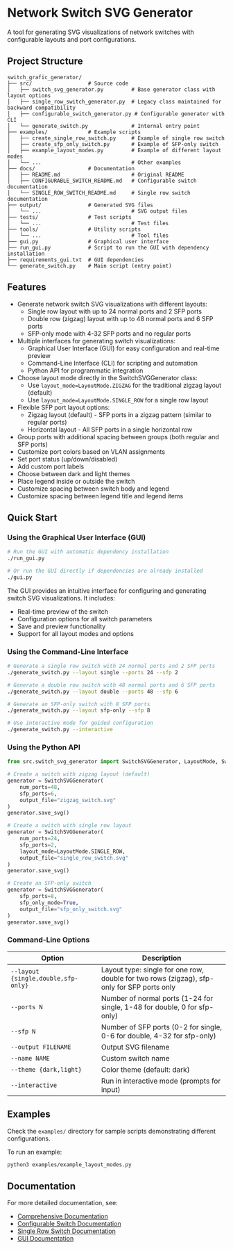 # Network Switch SVG Generator

A tool for generating SVG visualizations of network switches with configurable layouts and port configurations.

## Project Structure

```
switch_grafic_generator/
├── src/                  # Source code
│   ├── switch_svg_generator.py         # Base generator class with layout options
│   ├── single_row_switch_generator.py  # Legacy class maintained for backward compatibility
│   ├── configurable_switch_generator.py # Configurable generator with CLI
│   └── generate_switch.py              # Internal entry point
├── examples/             # Example scripts
│   ├── create_single_row_switch.py     # Example of single row switch
│   ├── create_sfp_only_switch.py       # Example of SFP-only switch
│   ├── example_layout_modes.py         # Example of different layout modes
│   └── ...                             # Other examples
├── docs/                 # Documentation
│   ├── README.md                       # Original README
│   ├── CONFIGURABLE_SWITCH_README.md   # Configurable switch documentation
│   └── SINGLE_ROW_SWITCH_README.md     # Single row switch documentation
├── output/               # Generated SVG files
│   └── ...                             # SVG output files
├── tests/                # Test scripts
│   └── ...                             # Test files
├── tools/                # Utility scripts
│   └── ...                             # Tool files
├── gui.py                # Graphical user interface
├── run_gui.py            # Script to run the GUI with dependency installation
├── requirements_gui.txt  # GUI dependencies
└── generate_switch.py    # Main script (entry point)
```

## Features

- Generate network switch SVG visualizations with different layouts:
  - Single row layout with up to 24 normal ports and 2 SFP ports
  - Double row (zigzag) layout with up to 48 normal ports and 6 SFP ports
  - SFP-only mode with 4-32 SFP ports and no regular ports
- Multiple interfaces for generating switch visualizations:
  - Graphical User Interface (GUI) for easy configuration and real-time preview
  - Command-Line Interface (CLI) for scripting and automation
  - Python API for programmatic integration
- Choose layout mode directly in the SwitchSVGGenerator class:
  - Use `layout_mode=LayoutMode.ZIGZAG` for the traditional zigzag layout (default)
  - Use `layout_mode=LayoutMode.SINGLE_ROW` for a single row layout
- Flexible SFP port layout options:
  - Zigzag layout (default) - SFP ports in a zigzag pattern (similar to regular ports)
  - Horizontal layout - All SFP ports in a single horizontal row
- Group ports with additional spacing between groups (both regular and SFP ports)
- Customize port colors based on VLAN assignments
- Set port status (up/down/disabled)
- Add custom port labels
- Choose between dark and light themes
- Place legend inside or outside the switch
- Customize spacing between switch body and legend
- Customize spacing between legend title and legend items

## Quick Start

### Using the Graphical User Interface (GUI)

```bash
# Run the GUI with automatic dependency installation
./run_gui.py

# Or run the GUI directly if dependencies are already installed
./gui.py
```

The GUI provides an intuitive interface for configuring and generating switch SVG visualizations. It includes:

- Real-time preview of the switch
- Configuration options for all switch parameters
- Save and preview functionality
- Support for all layout modes and options

### Using the Command-Line Interface

```bash
# Generate a single row switch with 24 normal ports and 2 SFP ports
./generate_switch.py --layout single --ports 24 --sfp 2

# Generate a double row switch with 48 normal ports and 6 SFP ports
./generate_switch.py --layout double --ports 48 --sfp 6

# Generate an SFP-only switch with 8 SFP ports
./generate_switch.py --layout sfp-only --sfp 8

# Use interactive mode for guided configuration
./generate_switch.py --interactive
```

### Using the Python API

```python
from src.switch_svg_generator import SwitchSVGGenerator, LayoutMode, SwitchModel, Theme

# Create a switch with zigzag layout (default)
generator = SwitchSVGGenerator(
    num_ports=48,
    sfp_ports=6,
    output_file="zigzag_switch.svg"
)
generator.save_svg()

# Create a switch with single row layout
generator = SwitchSVGGenerator(
    num_ports=24,
    sfp_ports=2,
    layout_mode=LayoutMode.SINGLE_ROW,
    output_file="single_row_switch.svg"
)
generator.save_svg()

# Create an SFP-only switch
generator = SwitchSVGGenerator(
    sfp_ports=8,
    sfp_only_mode=True,
    output_file="sfp_only_switch.svg"
)
generator.save_svg()
```

### Command-Line Options

| Option                           | Description                                                                           |
|----------------------------------|---------------------------------------------------------------------------------------|
| `--layout {single,double,sfp-only}` | Layout type: single for one row, double for two rows (zigzag), sfp-only for SFP ports only |
| `--ports N`                      | Number of normal ports (1-24 for single, 1-48 for double, 0 for sfp-only)            |
| `--sfp N`                        | Number of SFP ports (0-2 for single, 0-6 for double, 4-32 for sfp-only)              |
| `--output FILENAME`              | Output SVG filename                                                                   |
| `--name NAME`                    | Custom switch name                                                                    |
| `--theme {dark,light}`           | Color theme (default: dark)                                                           |
| `--interactive`                  | Run in interactive mode (prompts for input)                                           |

## Examples

Check the `examples/` directory for sample scripts demonstrating different configurations.

To run an example:

```bash
python3 examples/example_layout_modes.py
```

## Documentation

For more detailed documentation, see:

- [Comprehensive Documentation](docs/COMPREHENSIVE_DOCUMENTATION.md)
- [Configurable Switch Documentation](docs/CONFIGURABLE_SWITCH_README.md)
- [Single Row Switch Documentation](docs/SINGLE_ROW_SWITCH_README.md)
- [GUI Documentation](docs/GUI_DOCUMENTATION.md)
